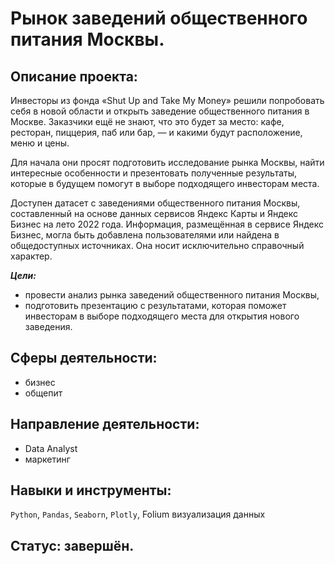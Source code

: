 #  Рынок заведений общественного питания Москвы.
## Описание проекта:

Инвесторы из фонда «Shut Up and Take My Money» решили попробовать себя в новой области и открыть заведение общественного питания в Москве. Заказчики ещё не знают, что это будет за место: кафе, ресторан, пиццерия, паб или бар, — и какими будут расположение, меню и цены.

Для начала они просят подготовить исследование рынка Москвы, найти интересные особенности и презентовать полученные результаты, которые в будущем помогут в выборе подходящего инвесторам места.

Доступен датасет с заведениями общественного питания Москвы, составленный на основе данных сервисов Яндекс Карты и Яндекс Бизнес на лето 2022 года. Информация, размещённая в сервисе Яндекс Бизнес, могла быть добавлена пользователями или найдена в общедоступных источниках. Она носит исключительно справочный характер.

***Цели:*** 
- провести анализ рынка заведений общественного питания Москвы,
- подготовить презентацию с результатами, которая поможет инвесторам в выборе подходящего места для открытия нового заведения.

## Сферы деятельности:
- бизнес
- общепит
## Направление деятельности:
- Data Analyst
- маркетинг
## Навыки и инструменты:
`Python`, `Pandas`, `Seaborn`, `Plotly`, Folium визуализация данных
## Статус: завершён.